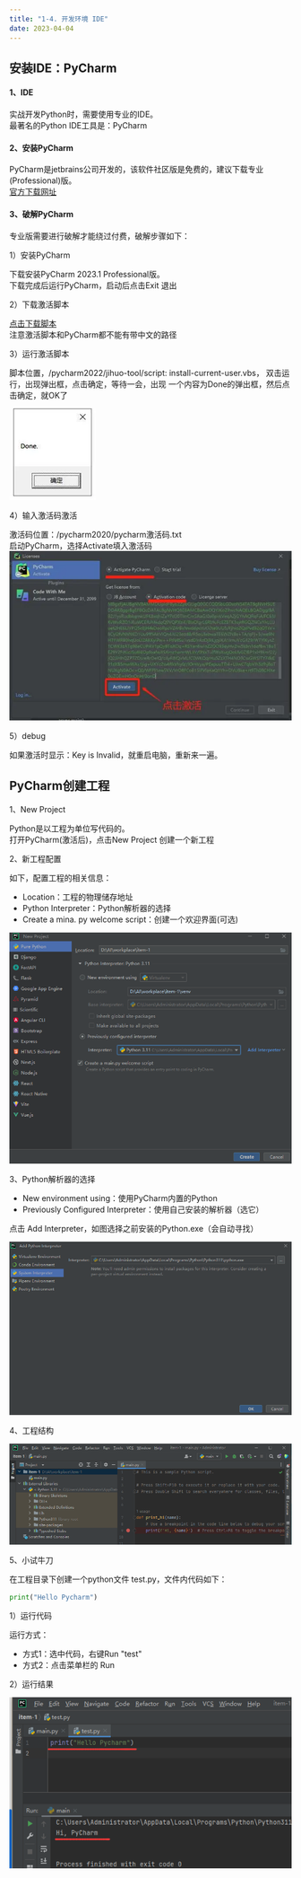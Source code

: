 ```yaml
---
title: "1-4. 开发环境 IDE"
date: 2023-04-04
---
```

## 安装IDE：PyCharm
#### 1、IDE
实战开发Python时，需要使用专业的IDE。  
最著名的Python IDE工具是：PyCharm

#### 2、安装PyCharm
PyCharm是jetbrains公司开发的，该软件社区版是免费的，建议下载专业(Professional)版。  
[官方下载网址](https://www.jetbrains.com/pycharm/download/#section=windows)

#### 3、破解PyCharm

专业版需要进行破解才能绕过付费，破解步骤如下：

1）安装PyCharm  

下载安装PyCharm 2023.1 Professional版。  
下载完成后运行PyCharm，启动后点击Exit 退出  

2）下载激活脚本

<a href="/files/pycharm2022.zip" download>点击下载脚本</a>  
注意激活脚本和PyCharm都不能有带中文的路径

3）运行激活脚本

脚本位置，/pycharm2022/jihuo-tool/script: install-current-user.vbs，
双击运行，出现弹出框，点击确定，等待一会，出现 一个内容为Done的弹出框，然后点击确定，就OK了  

![002](/img/python/base/1/002.webp)
  
4）输入激活码激活  

激活码位置：/pycharm2020/pycharm激活码.txt  
启动PyCharm，选择Activate填入激活码  
![003](/img/python/base/1/003.webp)

5）debug  

如果激活时显示：Key is Invalid，就重启电脑，重新来一遍。

## PyCharm创建工程
1、New Project  

Python是以工程为单位写代码的。  
打开PyCharm(激活后)，点击New Project 创建一个新工程  

2、新工程配置  

如下，配置工程的相关信息：  
- Location：工程的物理储存地址
- Python Interpreter：Python解析器的选择
- Create a mina. py welcome script：创建一个欢迎界面(可选) 

![004](/img/python/base/1/004.png)

3、Python解析器的选择
- New environment using：使用PyCharm内置的Python
- Previously Configured Interpreter：使用自己安装的解析器（选它）

点击 Add Interpreter，如图选择之前安装的Python.exe（会自动寻找）


![005](/img/python/base/1/005.png)

4、工程结构

![006](/img/python/base/1/006.png)  

5、小试牛刀  

在工程目录下创建一个python文件 test.py，文件内代码如下：
```python
print("Hello Pycharm")
```
1）运行代码

运行方式：
- 方式1：选中代码，右键Run "test"
- 方式2：点击菜单栏的 Run

2）运行结果

![007](/img/python/base/1/007.png)